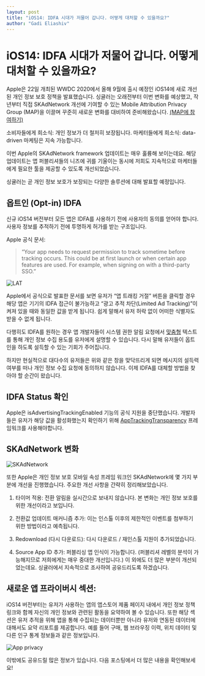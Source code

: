 ```yaml
---
layout: post
title: "iOS14: IDFA 시대가 저물어 갑니다. 어떻게 대처할 수 있을까요?"
author: "Gadi Eliashiv"
---
```


# iOS14: IDFA 시대가 저물어 갑니다. 어떻게 대처할 수 있을까요?

Apple은 22일 개최된 WWDC 2020에서 올해 9월에 출시 예정인 iOS14에 새로 개선된 개인 정보 보호 정책을 발표했습니다. 싱귤러는 오래전부터 이번 변화를 예상했고, 작년부터 직접 SKAdNetwork 개선에 기여할 수 있는 Mobile Attribution Privacy Group (MAP)을 이끌며 꾸준히 새로운 변화를 대비하여 준비해왔습니다. [(MAP에 참여하기)](https://joinmap.org/)

소비자들에게 희소식: 개인 정보가 더 철저히 보장됩니다.
마케터들에게 희소식: data-driven 마케팅은 지속 가능합니다.

이번 Apple의 SKAdNetwork framework 업데이트는 매우 훌륭해 보이는데요. 해당 업데이트는 앱 퍼블리셔들의 니즈에 귀를 기울이는 동시에 저희도 지속적으로 마케터들에게 필요한 툴을 제공할 수 있도록 개선되었습니다.

싱귤러는 곧 개인 정보 보호가 보장되는 다양한 솔루션에 대해 발표할 예정입니다.

## 옵트인 (Opt-in) IDFA

신규 iOS14 버전부터 모든 앱은 IDFA를 사용하기 전에 사용자의 동의를 얻어야 합니다. 사용자 정보를 추적하기 전에 투명하게 허가를 받는 구조입니다. 

Apple 공식 문서:
> “Your app needs to request permission to track sometime before tracking occurs. This could be at first launch or when certain app features are used. For example, when signing on with a third-party SSO.”

![LAT](https://www.singular.net/wp-content/uploads/2020/06/pasted-image-0.png)

Apple에서 공식으로 발표한 문서를 보면 유저가 “앱 트래킹 거절” 버튼을 클릭할 경우 해당 앱은 기기의 IDFA 접근이 불가능하고 “광고 추적 차단(Limited Ad Tracking)”이 켜져 있을 때와 동일한 값을 받게 됩니다. 쉽게 말해서 유저 허락 없이 어떠한 식별자도 받을 수 없게 됩니다.

다행히도 IDFA를 원하는 경우 앱 개발자들이 시스템 권한 알림 요청에서 [맞춤형](https://developer.apple.com/documentation/bundleresources/information_property_list/nsusertrackingusagedescription) 텍스트를 통해 개인 정보 수집 용도를 유저에게 설명할 수 있습니다. 다시 말해 유저들이 옵트인을 하도록 설득할 수 있는 기회가 주어집니다.

하지만 현실적으로 대다수의 유저들은 위와 같은 창을 맞닥뜨리게 되면 메시지의 설득력 여부를 떠나 개인 정보 수집 요청에 동의하지 않습니다.
이제 IDFA를 대체할 방법을 찾아야 할 순간이 왔습니다.

## IDFA Status 확인

Apple은 isAdvertisingTrackingEnabled 기능의 공식 지원을 중단했습니다. 개발자들은 유저가 해당 값을 활성화했는지 확인하기 위해 [AppTrackingTransparency](https://developer.apple.com/documentation/apptrackingtransparency) 프레임워크를 사용해야합니다.

## SKAdNetwork 변화

![SKAdNetwork](https://www.singular.net/wp-content/uploads/2020/06/pasted-image-0-2.png)

또한 Apple은 개인 정보 보호 모바일 속성 프레임 워크인 SKAdNetwork에 몇 가지 부분에 개선을 진행했습니다. 주요한 개선 사항을 간략히 정리해보았습니다.

1. 타이머 적용: 전환 알림을 실시간으로 보내지 않습니다. 본 변화는 개인 정보 보호를 위한 개선이라고 보입니다.

2. 전환값 업데이트 매커니즘 추가: 이는 인스톨 이후의 제한적인 이벤트를 첨부하기 위한 방법이라고 예측됩니다.

3. Redownload (다시 다운로드): 다시 다운로드 / 재인스톨 지원이 추가되었습니다.

4. Source App ID 추가: 퍼블리싱 앱 인식이 가능합니다. (퍼블리셔 레벨의 분석이 가능해지므로 저희에게는 매우 중대한 개선입니다.)
이 외에도 더 많은 부분이 개선되었는데요. 싱귤러에서 지속적으로 조사하여 공유드리도록 하겠습니다.

## 새로운 앱 프라이버시 섹션:

iOS14 버전부터는 유저가 사용하는 앱의 앱스토어 제품 페이지 내에서 개인 정보 정책 링크와 함께 자신의 개인 정보와 관련된 활동을 요약하여 볼 수 있습니다. 또한 해당 섹션은 유저 추적을 위해 앱을 통해 수집되는 데이터뿐만 아니라 유저와 연동된 데이터에 대해서도 요약 리포트를 제공합니다. 예를 들어 구매, 웹 브라우징 이력, 위치 데이터 및 다른 인구 통계 정보들과 같은 정보입니다.

![App privacy](https://www.singular.net/wp-content/uploads/2020/06/pasted-image-0-3-756x1024.png)

이밖에도 공유드릴 많은 정보가 있습니다. 다음 포스팅에서 더 많은 내용을 확인해보세요!
